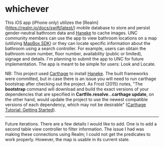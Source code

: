 # whichever
This iOS app (iPhone only) utilizes the [Realm] (https://realm.io/docs/swift/latest/) mobile database to store and persist gender-neutral bathroom data and [Haneke](https://github.com/Haneke/HanekeSwift) to cache images. UNC community members can use the app to view bathroom locations on a map (utilizing [MapBox SDK](https://www.mapbox.com/ios-sdk/)) or they can locate specific information about the bathroom using a search controller. For example, users can obtain the bathroom room number, floor number, availability (public or limited), signage and details. I'm planning to submit the app to UNC for future implementation. The app is meant to be simple for users: Look and Locate.

NB: This project used [Carthage](https://github.com/Carthage/Carthage) to install [Haneke](https://github.com/Haneke/HanekeSwift). The built frameworks were committed, but in case there is an issue you will need to run carthage bootstrap after checking out the project. As Frost (2015) notes, "The **bootstrap** command will download and build the exact versions of your dependencies that are specified in **Cartfile.resolve**...**carthage update**, on the other hand, would update the project to use the newest compatible versions of each dependency, which may not be desirable" ([Carthage Tutorial: Getting Started](https://github.com/josephdhooper/whichever/new/master?readme=1)). 

---

Future iterations. There are a few details I would like to add. One is to add a second table view controller to filter information. The issue I had was making these connections using Realm; I could not get the predicates to work properly. However, the map is usable in its current state.

